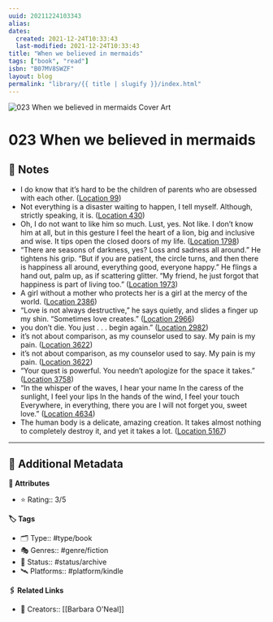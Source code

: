 ```yaml
---
uuid: 20211224103343
alias:
dates:
  created: 2021-12-24T10:33:43
  last-modified: 2021-12-24T10:33:43
title: "When we believed in mermaids"
tags: ["book", "read"]
isbn: "B07MV8SWZF"
layout: blog
permalink: "library/{{ title | slugify }}/index.html"
---
```


![023 When we believed in mermaids Cover Art](https://images-na.ssl-images-amazon.com/images/I/41DPq03IAOL._SL200_.jpg)

# 023 When we believed in mermaids

## 📝 Notes

- I do know that it’s hard to be the children of parents who are obsessed with each other. ([Location 99](https://readwise.io/to_kindle?action=open&asin=B07MV8SWZF&location=99))
- Not everything is a disaster waiting to happen, I tell myself. Although, strictly speaking, it is. ([Location 430](https://readwise.io/to_kindle?action=open&asin=B07MV8SWZF&location=430))
- Oh, I do not want to like him so much. Lust, yes. Not like. I don’t know him at all, but in this gesture I feel the heart of a lion, big and inclusive and wise. It tips open the closed doors of my life. ([Location 1798](https://readwise.io/to_kindle?action=open&asin=B07MV8SWZF&location=1798))
- “There are seasons of darkness, yes? Loss and sadness all around.” He tightens his grip. “But if you are patient, the circle turns, and then there is happiness all around, everything good, everyone happy.” He flings a hand out, palm up, as if scattering glitter. “My friend, he just forgot that happiness is part of living too.” ([Location 1973](https://readwise.io/to_kindle?action=open&asin=B07MV8SWZF&location=1973))
- A girl without a mother who protects her is a girl at the mercy of the world. ([Location 2386](https://readwise.io/to_kindle?action=open&asin=B07MV8SWZF&location=2386))
- “Love is not always destructive,” he says quietly, and slides a finger up my shin. “Sometimes love creates.” ([Location 2966](https://readwise.io/to_kindle?action=open&asin=B07MV8SWZF&location=2966))
- you don’t die. You just . . . begin again.” ([Location 2982](https://readwise.io/to_kindle?action=open&asin=B07MV8SWZF&location=2982))
- it’s not about comparison, as my counselor used to say. My pain is my pain. ([Location 3622](https://readwise.io/to_kindle?action=open&asin=B07MV8SWZF&location=3622))
- it’s not about comparison, as my counselor used to say. My pain is my pain. ([Location 3622](https://readwise.io/to_kindle?action=open&asin=B07MV8SWZF&location=3622))
- “Your quest is powerful. You needn’t apologize for the space it takes.” ([Location 3758](https://readwise.io/to_kindle?action=open&asin=B07MV8SWZF&location=3758))
- “In the whisper of the waves, I hear your name In the caress of the sunlight, I feel your lips In the hands of the wind, I feel your touch Everywhere, in everything, there you are I will not forget you, sweet love.” ([Location 4634](https://readwise.io/to_kindle?action=open&asin=B07MV8SWZF&location=4634))
- The human body is a delicate, amazing creation. It takes almost nothing to completely destroy it, and yet it takes a lot. ([Location 5167](https://readwise.io/to_kindle?action=open&asin=B07MV8SWZF&location=5167))

---

## 📇 Additional Metadata

**🧰 Attributes**

- ⭐ Rating:: 3/5

**🏷 Tags**

- 🗂 Type:: #type/book
- 🎭 Genres:: #genre/fiction
- 🏁 Status:: #status/archive
- 🛰 Platforms:: #platform/kindle

**🖇️ Related Links**

- 👤 Creators:: [[Barbara O'Neal]]
